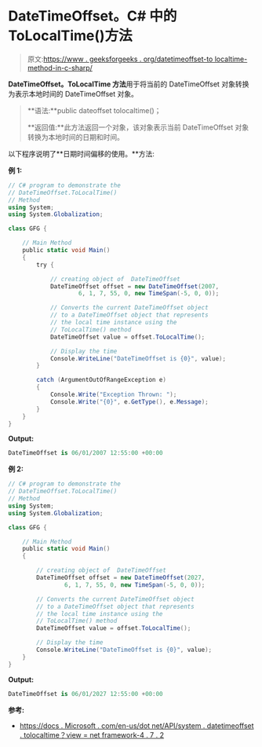 # DateTimeOffset。C# 中的 ToLocalTime()方法

> 原文:[https://www . geeksforgeeks . org/datetimeoffset-to localtime-method-in-c-sharp/](https://www.geeksforgeeks.org/datetimeoffset-tolocaltime-method-in-c-sharp/)

**DateTimeOffset。ToLocalTime 方法**用于将当前的 DateTimeOffset 对象转换为表示本地时间的 DateTimeOffset 对象。

> **语法:**public dateoffset tolocaltime()；
> 
> **返回值:**此方法返回一个对象，该对象表示当前 DateTimeOffset 对象转换为本地时间的日期和时间。

以下程序说明了**日期时间偏移的使用。**方法:

**例 1:**

```cs
// C# program to demonstrate the
// DateTimeOffset.ToLocalTime()
// Method
using System;
using System.Globalization;

class GFG {

    // Main Method
    public static void Main()
    {
        try {

            // creating object of  DateTimeOffset
            DateTimeOffset offset = new DateTimeOffset(2007,
                    6, 1, 7, 55, 0, new TimeSpan(-5, 0, 0));

            // Converts the current DateTimeOffset object
            // to a DateTimeOffset object that represents 
            // the local time instance using the 
            // ToLocalTime() method
            DateTimeOffset value = offset.ToLocalTime();

            // Display the time
            Console.WriteLine("DateTimeOffset is {0}", value);
        }

        catch (ArgumentOutOfRangeException e) 
        {
            Console.Write("Exception Thrown: ");
            Console.Write("{0}", e.GetType(), e.Message);
        }
    }
}
```

**Output:**

```cs
DateTimeOffset is 06/01/2007 12:55:00 +00:00

```

**例 2:**

```cs
// C# program to demonstrate the
// DateTimeOffset.ToLocalTime()
// Method
using System;
using System.Globalization;

class GFG {

    // Main Method
    public static void Main()
    {

        // creating object of  DateTimeOffset
        DateTimeOffset offset = new DateTimeOffset(2027,
                6, 1, 7, 55, 0, new TimeSpan(-5, 0, 0));

        // Converts the current DateTimeOffset object
        // to a DateTimeOffset object that represents 
        // the local time instance using the 
        // ToLocalTime() method
        DateTimeOffset value = offset.ToLocalTime();

        // Display the time
        Console.WriteLine("DateTimeOffset is {0}", value);
    }
}
```

**Output:**

```cs
DateTimeOffset is 06/01/2027 12:55:00 +00:00

```

**参考:**

*   [https://docs . Microsoft . com/en-us/dot net/API/system . datetimeoffset . tolocaltime？view = net framework-4 . 7 . 2](https://docs.microsoft.com/en-us/dotnet/api/system.datetimeoffset.tolocaltime?view=netframework-4.7.2)